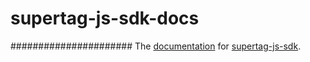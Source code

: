 # supertag-js-sdk-docs
######################
The [documentation](http://data-licious.github.io/supertag-js-sdk-docs/src/st.js.html) for [supertag-js-sdk](https://github.com/data-licious/supertag-js-sdk).
